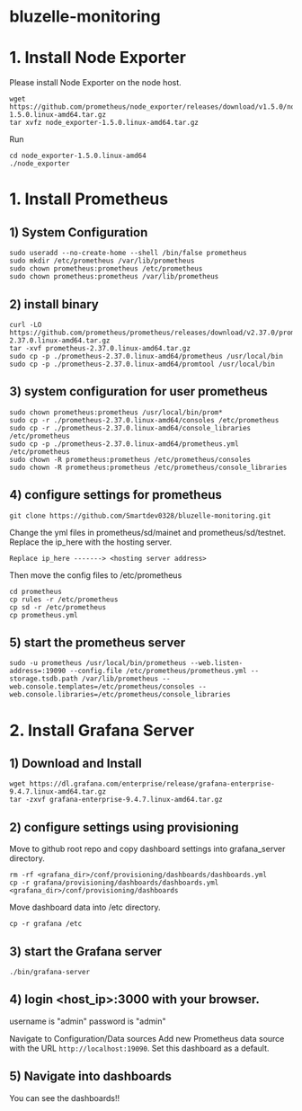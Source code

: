 # bluzelle-monitoring

# 1. Install Node Exporter
Please install Node Exporter on the node host.
```
wget https://github.com/prometheus/node_exporter/releases/download/v1.5.0/node_exporter-1.5.0.linux-amd64.tar.gz
tar xvfz node_exporter-1.5.0.linux-amd64.tar.gz
```
Run
```
cd node_exporter-1.5.0.linux-amd64
./node_exporter
```
# 1. Install Prometheus
## 1) System Configuration 
```
sudo useradd --no-create-home --shell /bin/false prometheus
sudo mkdir /etc/prometheus /var/lib/prometheus
sudo chown prometheus:prometheus /etc/prometheus
sudo chown prometheus:prometheus /var/lib/prometheus
```

## 2) install binary

```
curl -LO https://github.com/prometheus/prometheus/releases/download/v2.37.0/prometheus-2.37.0.linux-amd64.tar.gz
tar -xvf prometheus-2.37.0.linux-amd64.tar.gz
sudo cp -p ./prometheus-2.37.0.linux-amd64/prometheus /usr/local/bin
sudo cp -p ./prometheus-2.37.0.linux-amd64/promtool /usr/local/bin
```

## 3) system configuration for user prometheus
```
sudo chown prometheus:prometheus /usr/local/bin/prom*
sudo cp -r ./prometheus-2.37.0.linux-amd64/consoles /etc/prometheus
sudo cp -r ./prometheus-2.37.0.linux-amd64/console_libraries /etc/prometheus
sudo cp -p ./prometheus-2.37.0.linux-amd64/prometheus.yml /etc/prometheus
sudo chown -R prometheus:prometheus /etc/prometheus/consoles
sudo chown -R prometheus:prometheus /etc/prometheus/console_libraries
```

## 4) configure settings for prometheus

```
git clone https://github.com/Smartdev0328/bluzelle-monitoring.git
```
Change the yml files in prometheus/sd/mainet and prometheus/sd/testnet. Replace the ip_here with the hosting server.

```
Replace ip_here -------> <hosting server address>
```
 
Then move the config files to /etc/prometheus
```
cd prometheus
cp rules -r /etc/prometheus
cp sd -r /etc/prometheus
cp prometheus.yml
```

## 5) start the prometheus server
```
sudo -u prometheus /usr/local/bin/prometheus --web.listen-address=:19090 --config.file /etc/prometheus/prometheus.yml --storage.tsdb.path /var/lib/prometheus --web.console.templates=/etc/prometheus/consoles --web.console.libraries=/etc/prometheus/console_libraries
```


# 2. Install Grafana Server
## 1) Download and Install

```
wget https://dl.grafana.com/enterprise/release/grafana-enterprise-9.4.7.linux-amd64.tar.gz
tar -zxvf grafana-enterprise-9.4.7.linux-amd64.tar.gz
```

## 2) configure settings using provisioning
 Move to github root repo and copy dashboard settings into grafana_server directory.
 ```
 rm -rf <grafana_dir>/conf/provisioning/dashboards/dashboards.yml
 cp -r grafana/provisioning/dashboards/dashboards.yml <grafana_dir>/conf/provisioning/dashboards 
 ```

 Move dashboard data into /etc directory.
 ```
 cp -r grafana /etc
 ```
## 3) start the Grafana server
```
./bin/grafana-server
```
## 4) login <host_ip>:3000 with your browser.
username is "admin"
password is "admin"

Navigate to Configuration/Data sources
Add new Prometheus data source with the URL ```http://localhost:19090```.
Set this dashboard as a default.
## 5) Navigate into dashboards
You can see the dashboards!!


